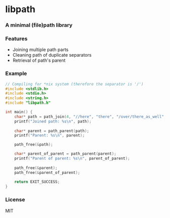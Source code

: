 # libpath

### A minimal (file)path library

### Features

- Joining multiple path parts
- Cleaning path of duplicate separators
- Retrieval of path's parent


### Example
```c
// Compiling for *nix system (therefore the separator is '/')
#include <stdlib.h>
#include <stdio.h>
#include <string.h>
#include "libpath.h"

int main() {
    char* path = path_join(4, "//here", "there", "/over/there_as_well", "file.txt");
    printf("Joined path: %s\n", path);
    
    char* parent = path_parent(path);
    printf("Parent: %s\n", parent);

    path_free(&path);

    char* parent_of_parent = path_parent(parent);
    printf("Parent of parent: %s\n", parent_of_parent);
    
    path_free(&parent);
    path_free(&parent_of_parent);
    
    return EXIT_SUCCESS;
}
```

### License

MIT